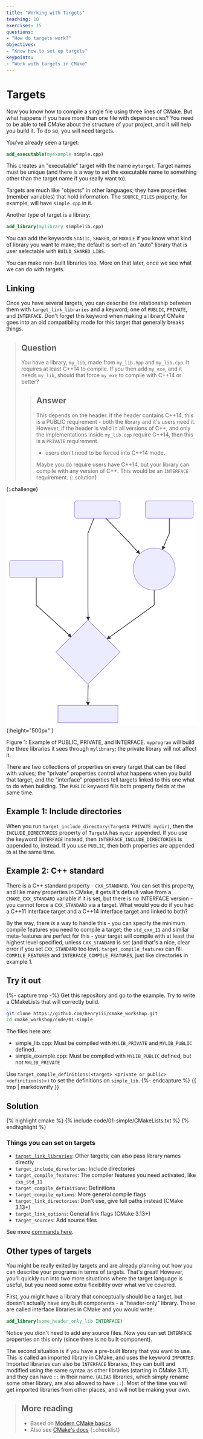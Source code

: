 ```yaml
---
title: "Working with Targets"
teaching: 10
exercises: 15
questions:
- "How do targets work?"
objectives:
- "Know how to set up targets"
keypoints:
- "Work with targets in CMake"
---
```



# Targets

Now you know how to compile a single file using three lines of CMake. But what happens if you have
more than one file with dependencies? You need to be able to tell CMake about the structure of your
project, and it will help you build it. To do so, you will need targets.

You've already seen a target:

```cmake
add_executable(myexample simple.cpp)
```

This creates an "executable" target with the name `mytarget`. Target names must be unique (and there
is a way to set the executable name to something other than the target name if you really want to).

Targets are much like "objects" in other languages; they have properties (member variables) that
hold information. The `SOURCE_FILES` property, for example, will have `simple.cpp` in it.

Another type of target is a library:

```cmake
add_library(mylibrary simplelib.cpp)
```

You can add the keywords `STATIC`, `SHARED`, or `MODULE` if you know what kind of library you want
to make; the default is sort-of an "auto" library that is user selectable with `BUILD_SHARED_LIBS`.

You can make non-built libraries too. More on that later, once we see what we can do with targets.

## Linking

Once you have several targets, you can describe the relationship between them with
`target_link_libraries` and a keyword; one of `PUBLIC`, `PRIVATE`, and `INTERFACE`. Don't forget
this keyword when making a library! CMake goes into an old compatibility mode for this target that
generally breaks things.

> ## Question
>
> You have a library, `my_lib`, made from `my_lib.hpp` and `my_lib.cpp`. It requires at least C++14
> to compile. If you then add `my_exe`, and it needs `my_lib`, should that force `my_exe` to compile
> with C++14 or better?
>
> > ## Answer
> >
> > This depends on the header. If the header contains C++14, this is a PUBLIC requirement - both
> > the library and it's users need it. However, if the header is valid in all versions of C++, and
> > only the implementations inside `my_lib.cpp` require C++14, then this is a `PRIVATE` requirement
> > - users don't need to be forced into C++14 mode.
> >
> > Maybe you do require users have C++14, but your library can compile with any version of C++.
> > This would be an `INTERFACE` requirement.
> {:.solution}
>
{:.challenge}



![Example of Public and Private inheritance](../fig/04-mermaid-libs.svg){:height="500px" }

<!--
Spaces added to -- > to allow comment to continue
graph TD
P(Public Library) -- > |PUBLIC| M((Main Library))
R(Private Library) -- > |PRIVATE| M
I(Interface Library) -- > |INTERFACE| T
P -- > |PUBLIC| T
M -- > T{Target: mylibrary}
T -- > E[Target: myprogram]
-->

Figure 1: Example of PUBLIC, PRIVATE, and INTERFACE. `myprogram` will build the three libraries it
sees through `mylibrary`; the private library will not affect it.

There are two collections of properties on every target that can be filled with values; the
"private" properties control what happens when you build that target, and the "interface" properties
tell targets linked to this one what to do when building. The `PUBLIC` keyword fills both property
fields at the same time.

## Example 1: Include directories

When you run `target_include_directory(TargetA PRIVATE mydir)`, then the `INCLUDE_DIRECTORIES`
property of `TargetA` has `mydir` appended. If you use the keyword `INTERFACE` instead, then
`INTERFACE_INCLUDE_DIRECTORIES` is appended to, instead. If you use `PUBLIC`, then both properties
are appended to at the same time.

## Example 2: C++ standard

There is a C++ standard property - `CXX_STANDARD`. You can set this property, and like many
properties in CMake, it gets it's default value from a `CMAKE_CXX_STANDARD` variable if it is set,
but there is no INTERFACE version - you cannot force a `CXX_STANDARD` via a target. What would you
do if you had a C++11 interface target and a C++14 interface target and linked to both?

By the way, there _is_ a way to handle this - you can specify the minimum compile features you need
to compile a target; the `std_cxx_11` and similar meta-features are perfect for this - your target
will compile with at least the highest level specified, unless `CXX_STANDARD` is set (and that's a
nice, clear error if you set `CXX_STANDARD` too low). `target_compile_features` can fill
`COMPILE_FEATURES` and `INTERFACE_COMPILE_FEATURES`, just like directories in example 1.


<div class="challenge"><h2>Try it out</h2>
{%- capture tmp -%}
Get this repository and go to the example. Try to write a CMakeLists that will correctly build.

~~~bash
git clone https://github.com/henryiii/cmake_workshop.git
cd cmake_workshop/code/01-simple
~~~

The files here are:
* simple_lib.cpp: Must be compiled with `MYLIB_PRIVATE` and `MYLIB_PUBLIC` defined.
* simple_example.cpp: Must be compiled with `MYLIB_PUBLIC` defined, but not `MYLIB_PRIVATE`

Use `target_compile_definitions(<target> <private or public> <definition(s)>)` to set the
definitions on `simple_lib`.
{%- endcapture %}
{{ tmp | markdownify }}
<div class="solution"><h2>Solution</h2>
{% highlight cmake %}
{% include code/01-simple/CMakeLists.txt %}
{% endhighlight %}
</div>
</div>


### Things you can set on targets
* [`target_link_libraries`](https://cmake.org/cmake/help/latest/command/target_link_libraries.html):
  Other targets; can also pass library names directly
* `target_include_directories`: Include directories
* `target_compile_features`: The compiler features you need activated, like `cxx_std_11`
* `target_compile_definitions`: Definitions
* `target_compile_options`: More general compile flags
* `target_link_directories`: Don't use, give full paths instead (CMake 3.13+)
* `target_link_options`: General link flags (CMake 3.13+)
* `target_sources`: Add source files

See more [commands here](https://cmake.org/cmake/help/latest/manual/cmake-commands.7.html).

## Other types of targets

You might be really exited by targets and are already planning out how you can describe your
programs in terms of targets. That's great! However, you'll quickly run into two more situations
where the target language is useful, but you need some extra flexibility over what we've covered.

First, you might have a library that conceptually should be a target, but doesn't actually have any
built components - a "header-only" library. These are called interface libraries in CMake and you
would write:

```cmake
add_library(some_header_only_lib INTERFACE)
```

Notice you didn't need to add any source files. Now you can set `INTERFACE` properties on this only
(since there is no built component).

The second situation is if you have a pre-built library that you want to use. This is called an
imported library in CMake, and uses the keyword `IMPORTED`.  Imported libraries can also be
`INTERFACE` libraries, they can built and modified using the same syntax as other libraries
(starting in CMake 3.11), and they can have `::` in their name. (`ALIAS` libraries, which simply
rename some other library, are also allowed to have `::`). Most of the time you will get imported
libraries from other places, and will not be making your own.

> ## More reading
>
> * Based on [Modern CMake basics][]
> * Also see [CMake's docs](https://cmake.org/cmake/help/latest/index.html)
{:.checklist}


[Modern CMake Basics]: https://cliutils.gitlab.io/modern-cmake/chapters/basics.html
